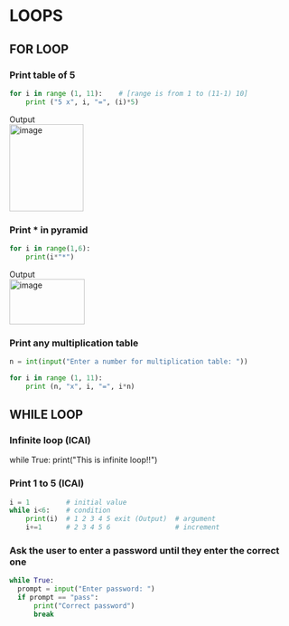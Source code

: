 # LOOPS

## FOR LOOP
### Print table of 5
```py
for i in range (1, 11):    # [range is from 1 to (11-1) 10]
    print ("5 x", i, "=", (i)*5)
```
Output<br>
<img width="131" height="154" alt="image" src="https://github.com/user-attachments/assets/2b8b0f73-981b-452b-8bd3-4e75a08d00d8" />

### Print * in pyramid
```py
for i in range(1,6):
    print(i*"*")
```
Output<br>
<img width="133" height="80" alt="image" src="https://github.com/user-attachments/assets/ba388a76-6ee2-4a75-a806-bb9dcd87d986" />


### Print any multiplication table
```py
n = int(input("Enter a number for multiplication table: "))

for i in range (1, 11):
    print (n, "x", i, "=", i*n)
```

## WHILE LOOP
### Infinite loop (ICAI)
while True:
    print("This is infinite loop!!")

### Print 1 to 5 (ICAI)
```py
i = 1         # initial value
while i<6:    # condition
    print(i)  # 1 2 3 4 5 exit (Output)  # argument
    i+=1      # 2 3 4 5 6                # increment
```

### Ask the user to enter a password until they enter the correct one
```py
while True:
  prompt = input("Enter password: ")
  if prompt == "pass":
      print("Correct password")
      break
```
